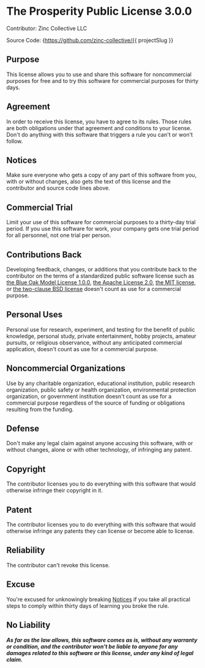 # The Prosperity Public License 3.0.0

Contributor: Zinc Collective LLC

Source Code: {https://github.com/zinc-collective/{{ projectSlug }}

## Purpose

This license allows you to use and share this software for noncommercial
purposes for free and to try this software for commercial purposes for thirty
days.

## Agreement

In order to receive this license, you have to agree to its rules. Those rules
are both obligations under that agreement and conditions to your license. Don't
do anything with this software that triggers a rule you can't or won't follow.

## Notices

Make sure everyone who gets a copy of any part of this software from you, with
or without changes, also gets the text of this license and the contributor and
source code lines above.

## Commercial Trial

Limit your use of this software for commercial purposes to a thirty-day trial
period. If you use this software for work, your company gets one trial period
for all personnel, not one trial per person.

## Contributions Back

Developing feedback, changes, or additions that you contribute back to the
contributor on the terms of a standardized public software license such as
[the Blue Oak Model License 1.0.0](https://blueoakcouncil.org/license/1.0.0),
[the Apache License 2.0](https://www.apache.org/licenses/LICENSE-2.0.html),
[the MIT license](https://spdx.org/licenses/MIT.html), or
[the two-clause BSD license](https://spdx.org/licenses/BSD-2-Clause.html)
doesn't count as use for a commercial purpose.

## Personal Uses

Personal use for research, experiment, and testing for the benefit of public
knowledge, personal study, private entertainment, hobby projects, amateur
pursuits, or religious observance, without any anticipated commercial
application, doesn't count as use for a commercial purpose.

## Noncommercial Organizations

Use by any charitable organization, educational institution, public research
organization, public safety or health organization, environmental protection
organization, or government institution doesn't count as use for a commercial
purpose regardless of the source of funding or obligations resulting from the
funding.

## Defense

Don't make any legal claim against anyone accusing this software, with or
without changes, alone or with other technology, of infringing any patent.

## Copyright

The contributor licenses you to do everything with this software that would
otherwise infringe their copyright in it.

## Patent

The contributor licenses you to do everything with this software that would
otherwise infringe any patents they can license or become able to license.

## Reliability

The contributor can't revoke this license.

## Excuse

You're excused for unknowingly breaking [Notices](#notices) if you take all
practical steps to comply within thirty days of learning you broke the rule.

## No Liability

**_As far as the law allows, this software comes as is, without any warranty or
condition, and the contributor won't be liable to anyone for any damages related
to this software or this license, under any kind of legal claim._**
